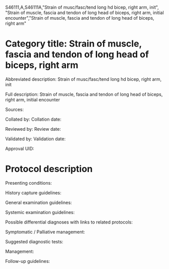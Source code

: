 S46111,A,S46111A,"Strain of musc/fasc/tend long hd bicep, right arm, init", "Strain of muscle, fascia and tendon of long head of biceps, right arm, initial encounter","Strain of muscle, fascia and tendon of long head of biceps, right arm"
# Category title: Strain of muscle, fascia and tendon of long head of biceps, right arm

Abbreviated description: Strain of musc/fasc/tend long hd bicep, right arm, init

Full description: Strain of muscle, fascia and tendon of long head of biceps, right arm, initial encounter

Sources:

Collated by:
Collation date:

Reviewed by:
Review date:

Validated by:
Validation date:

Approval UID:

# Protocol description

Presenting conditions:

History capture guidelines:

General examination guidelines:

Systemic examination guidelines:

Possible differential diagnoses with links to related protocols:

Symptomatic / Palliative management:

Suggested diagnostic tests:

Management:

Follow-up guidelines:
